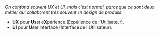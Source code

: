 *On confond souvent UX et UI, mais c'est normal, parce que ce sont deux métier qui collaborent très souvent en design de produits.*
  * **UX** pour **U**ser e**X**périence (Expérience de l'Utilisateur).
  * **UI** pour **U**ser **I**nterface (Interface de l'Utilisateur). 

